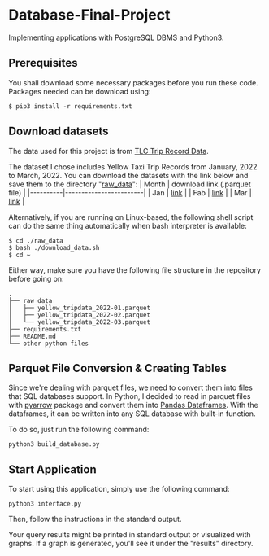 # Database-Final-Project
Implementing applications with PostgreSQL DBMS and Python3.

## Prerequisites
You shall download some necessary packages before you run these code. Packages needed can be download using:

```shell
$ pip3 install -r requirements.txt
```

## Download datasets
The data used for this project is from [TLC Trip Record Data](https://www1.nyc.gov/site/tlc/about/tlc-trip-record-data.page).

The dataset I chose includes Yellow Taxi Trip Records from January, 2022 to March, 2022.
You can download the datasets with the link below and save them to the directory "[raw_data](https://github.com/Lucas-Kuo/Database-Final-Project/tree/main/raw_data)":
| Month    | download link (.parquet file)   |
|----------|------------------------|
| Jan | [link](https://nyc-tlc.s3.amazonaws.com/trip+data/yellow_tripdata_2022-01.parquet)                    |
| Fab | [link](https://nyc-tlc.s3.amazonaws.com/trip+data/yellow_tripdata_2022-02.parquet)                    |
| Mar | [link](https://nyc-tlc.s3.amazonaws.com/trip+data/yellow_tripdata_2022-03.parquet)                    |


Alternatively, if you are running on Linux-based, the following shell script can do the same thing automatically when bash interpreter is available:
```shell
$ cd ./raw_data
$ bash ./download_data.sh
$ cd ~
```

Either way, make sure you have the following file structure in the repository before going on:
```
.
├── raw_data
│   ├── yellow_tripdata_2022-01.parquet
│   ├── yellow_tripdata_2022-02.parquet
│   └── yellow_tripdata_2022-03.parquet
├── requirements.txt
├── README.md
└── other python files
```

## Parquet File Conversion & Creating Tables
Since we're dealing with parquet files, we need to convert them into files that SQL databases support. In Python, I decided to read in parquet files with [pyarrow](https://arrow.apache.org/docs/python/index.html) package and convert them into [Pandas Dataframes](https://pandas.pydata.org/docs/reference/api/pandas.DataFrame.html). With the dataframes, it can be written into any SQL database with built-in function.

To do so, just run the following command:
```
python3 build_database.py
```
## Start Application
To start using this application, simply use the following command:
```
python3 interface.py
```

Then, follow the instructions in the standard output.

Your query results might be printed in standard output or visualized with graphs. If a graph is generated, you'll see it under the "results" directory.
